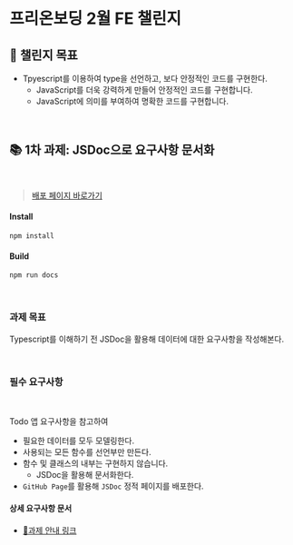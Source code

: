 # 프리온보딩 2월 FE 챌린지

## 💪 챌린지 목표

- Tpyescript를 이용하여 type을 선언하고, 보다 안정적인 코드를 구현한다.
  - JavaScript를 더욱 강력하게 만들어 안정적인 코드를 구현합니다.
  - JavaScript에 의미를 부여하여 명확한 코드를 구현합니다.

<br/>

## 📚 1차 과제: JSDoc으로 요구사항 문서화

<br/>

> [배포 페이지 바로가기]()

#### Install

```
npm install
```

#### Build

```
npm run docs
```

<br/>

### 과제 목표

Typescript를 이해하기 전 JSDoc을 활용해 데이터에 대한 요구사항을 작성해본다. <br/>

<br/>

### 필수 요구사항

<br/>

Todo 앱 요구사항을 참고하여

- 필요한 데이터를 모두 모델링한다.
- 사용되는 모든 함수를 선언부만 만든다.
- 함수 및 클래스의 내부는 구현하지 않습니다.
  - JSDoc을 활용해 문서화한다.
- `GitHub Page`를 활용해 `JSDoc` 정적 페이지를 배포한다.

#### 상세 요구사항 문서

- [🔗과제 안내 링크](https://gist.github.com/pocojang/3c3d4470a3d2a978b5ebfb3f613e40fa)
